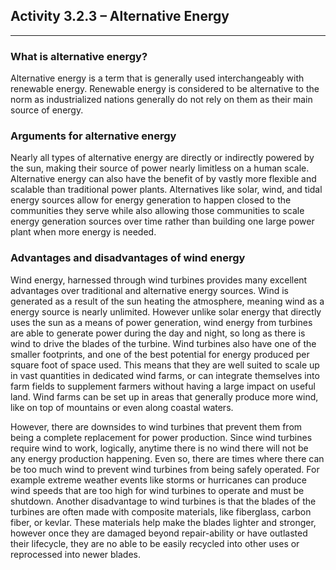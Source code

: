 ## Activity 3.2.3 – Alternative Energy

---

### What is alternative energy?

Alternative energy is a term that is generally used interchangeably with renewable energy. Renewable energy is considered to be
alternative to the norm as industrialized nations generally do not rely on them as their main source of energy.

### Arguments for alternative energy

Nearly all types of alternative energy are directly or indirectly powered by the sun, making their source of power nearly limitless
on a human scale. 
Alternative energy can also have the benefit of by vastly more flexible and scalable than traditional power plants. 
Alternatives like solar, wind, and tidal energy sources allow for energy generation to happen closed to the communities they serve
while also allowing those communities to scale energy generation sources over time rather than building one large power plant
when more energy is needed.

### Advantages and disadvantages of wind energy

Wind energy, harnessed through wind turbines provides many excellent advantages over traditional and alternative energy sources.
Wind is generated as a result of the sun heating the atmosphere, meaning wind as a energy source is nearly unlimited.
However unlike solar energy that directly uses the sun as a means of power generation, wind energy from turbines are able to generate
power during the day and night, so long as there is wind to drive the blades of the turbine.
Wind turbines also have one of the smaller footprints, and one of the best potential for energy produced per square foot of space used.
This means that they are well suited to scale up in vast quantities in dedicated wind farms, or can integrate themselves into
farm fields to supplement farmers without having a large impact on useful land.
Wind farms can be set up in areas that generally produce more wind, like on top of mountains or even along coastal waters.

However, there are downsides to wind turbines that prevent them from being a complete replacement for power production.
Since wind turbines require wind to work, logically, anytime there is no wind there will not be any energy production happening.
Even so, there are times where there can be too much wind to prevent wind turbines from being safely operated.
For example extreme weather events like storms or hurricanes can produce wind speeds that are too high for wind turbines to operate
and must be shutdown.
Another disadvantage to wind turbines is that the blades of the turbines are often made with composite materials, like fiberglass,
carbon fiber, or kevlar.
These materials help make the blades lighter and stronger, however once they are damaged beyond repair-ability or have outlasted 
their lifecycle, they are no able to be easily recycled into other uses or reprocessed into newer blades.

